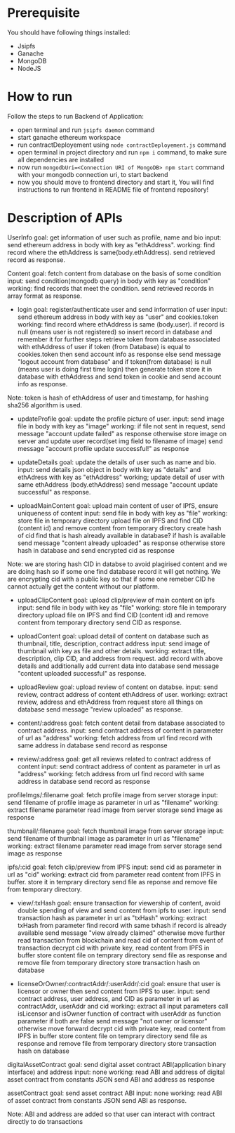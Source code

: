 # Prerequisite
You should have following things installed:
- Jsipfs
- Ganache
- MongoDB
- NodeJS
# How to run
Follow the steps to run Backend of Application:
 - open terminal and run `jsipfs daemon` command
 - start ganache ethereum workspace
 - run contractDeployement using `node contractDeployement.js` command
 - open terminal in project directory and run `npm i` command, to make sure all dependencies are installed
 - now run `mongodbUri=<Connection URI of MongoDB> npm start` command with your mongodb connection uri, to start backend
 - now you should move to frontend directory and start it, You will find instructions to run frontend in README file of frontend repository!
# Description of APIs
UserInfo
goal: get information of user such as profile, name and bio
input: send ethereum address in body with key as "ethAddress".
working:
find record where the ethAddress is same(body.ethAddress).
send retrieved record as response.

Content
goal: fetch content from database on the basis of some condition
input: send condition(mongodb query) in body with key as "condition"
working:
find records that meet the condition.
send retrieved records in array format as response.

* login
goal: register/authenticate user and send information of user
input: send ethereum address in body with key as "user" and cookies.token
working:
find record where ethAddress is same (body.user).
if record is null (means user is not registered) so insert record in database and remember it for further steps
retrieve token from database associated with ethAddress of user
if token (from Database) is equal to cookies.token then send account info as response else send message "logout account from database"
and if token(from database) is null (means user is doing first time login) then generate token store it in database with ethAddress and send token in cookie and send account info as response.

Note: token is hash of ethAddress of user and timestamp, for hashing sha256 algorithm is used.

* updateProfile
goal: update the profile picture of user.
input: send image file in body with key as "image"
working:
if file not sent in request, send message "account update failed" as response
otherwise store image on server and update user record(set img field to filename of image)
send message "account profile update successful!" as response

* updateDetails
goal: update the details of user such as name and bio.
input: send details json object in body with key as "details" and ethAdress with key as "ethAddress"
working;
update detail of user with same ethAddress (body.ethAddress)
send message "account update successful" as response.

* uploadMainContent
goal: upload main content of user of IPfS, ensure uniqueness of content
input: send file in body with key as "file"
working:
store file in temporary directory
upload file on IPFS and find CID (content id) and remove content from temporary directory
create hash of cid
find that is hash already available in database?
if hash is available send message "content already uploaded" as response
otherwise store hash in database and send encrypted cid as response

Note: we are storing hash CID in databse to avoid plagirised content and we are doing hash so if some one find database record it will get nothing. We are encrypting cid with a public key so that if some one remeber CID he cannot actually get the content without our platform.

* uploadClipContent
goal: upload clip/preview of main content on ipfs
input: send file in body with key as "file"
working:
store file in temporary directory
upload file on IPFS and find CID (content id) and remove content from temporary directory
send CID as response.

* uploadContent
goal: upload detail of content on database such as thumbnail, title, description, contract address
input: send image of thumbnail with key as file and other details.
working:
extract title, description, clip CID, and address from request.
add record with above details and additionally add current data into database
send message "content uploaded successful" as response.

* uploadReview
goal: upload review of content on databse.
input: send review, contract address of content ethAddress of user.
working:
extract review, address and ethAddress from request
store all things on database
send message "review uploaded" as response.

* content/:address
goal: fetch content detail from database associated to contract address.
input: send contract address of content in parameter of url as "address"
working:
fetch address from url
find record with same address in database
send record as response

* review/:address
goal: get all reviews related to contract address of content
input: send contract address of content as parameter in url as "address"
working:
fetch address from url
find record with same address in database
send record as response

profileImgs/:filename
goal: fetch profile image from server storage
input: send filename of profile image as parameter in url as "filename"
working:
extract filename parameter
read image from server storage
send image as response

thumbnail/:filename
goal: fetch thumbnail image from server storage
input: send filename of thumbnail image as parameter in url as "filename"
working:
extract filename parameter
read image from server storage
send image as response

ipfs/:cid
goal: fetch clip/preview from IPFS
input: send cid as parameter in url as "cid"
working:
extract cid from parameter
read content from IPFS in buffer.
store it in temprary directory
send file as reponse and remove file from temporary directory.

* view/:txHash
goal: ensure transaction for viewership of content, avoid double spending of view and send content from ipfs to user.
input: send transaction hash as parameter in url as "txHash"
working:
extract txHash from parameter
find record with same txhash if record is already available send message "view already claimed" otherwise move further
read transaction from blockchain and read cid of content from event of transaction
decrypt cid with private key, read content from IPFS in buffer
store content file on temprary directory
send file as response and remove file from temporary directory
store transaction hash on database

* licenseOrOwner/:contractAddr/:userAddr/:cid
goal: ensure that user is licensor or owner then send content from IPFS to user.
input: send contract address, user address, and CID as parameter in url as contractAddr, userAddr and cid
working:
extract all input parameters
call isLicensor and isOwner function of contract with userAddr as function parameter
if both are false send message "not owner or licensor" otherwise move forward
decrypt cid with private key, read content from IPFS in buffer
store content file on temprary directory
send file as response and remove file from temporary directory
store transaction hash on database

digitalAssetContract
goal: send digital asset contract ABI(application binary interface) and address
input: none
working:
read ABI and address of digital asset contract from constants JSON
send ABI and address as response

assetContract
goal: send asset contract ABI
input: none
working:
read ABI of asset contract from constants JSON
send ABI as response.

Note: ABI and address are added so that user can interact with contract directly to do transactions

